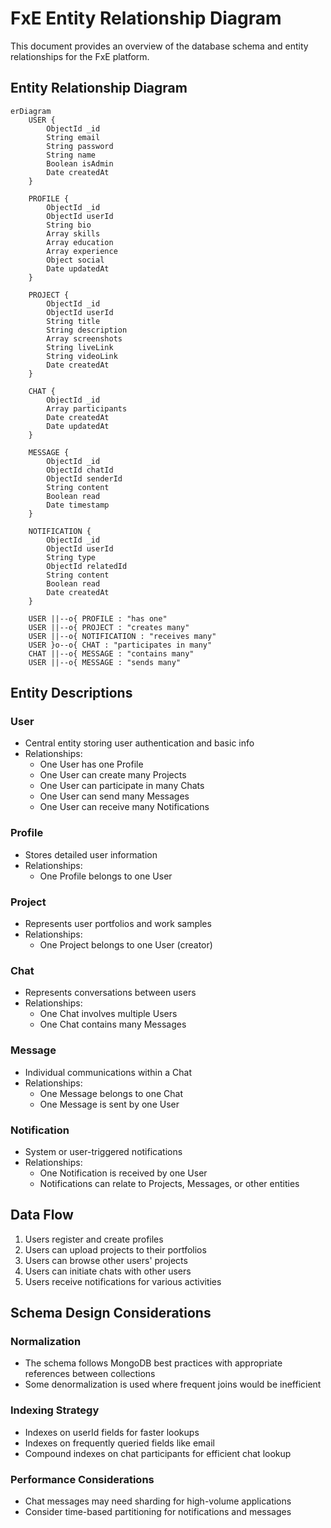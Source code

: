 # FxE Entity Relationship Diagram

This document provides an overview of the database schema and entity relationships for the FxE platform.

## Entity Relationship Diagram

```mermaid
erDiagram
    USER {
        ObjectId _id
        String email
        String password
        String name
        Boolean isAdmin
        Date createdAt
    }
    
    PROFILE {
        ObjectId _id
        ObjectId userId
        String bio
        Array skills
        Array education
        Array experience
        Object social
        Date updatedAt
    }
    
    PROJECT {
        ObjectId _id
        ObjectId userId
        String title
        String description
        Array screenshots
        String liveLink
        String videoLink
        Date createdAt
    }
    
    CHAT {
        ObjectId _id
        Array participants
        Date createdAt
        Date updatedAt
    }
    
    MESSAGE {
        ObjectId _id
        ObjectId chatId
        ObjectId senderId
        String content
        Boolean read
        Date timestamp
    }
    
    NOTIFICATION {
        ObjectId _id
        ObjectId userId
        String type
        ObjectId relatedId
        String content
        Boolean read
        Date createdAt
    }
    
    USER ||--o{ PROFILE : "has one"
    USER ||--o{ PROJECT : "creates many"
    USER ||--o{ NOTIFICATION : "receives many"
    USER }o--o{ CHAT : "participates in many"
    CHAT ||--o{ MESSAGE : "contains many"
    USER ||--o{ MESSAGE : "sends many"
```

## Entity Descriptions

### User
- Central entity storing user authentication and basic info
- Relationships:
  - One User has one Profile
  - One User can create many Projects
  - One User can participate in many Chats
  - One User can send many Messages
  - One User can receive many Notifications

### Profile
- Stores detailed user information
- Relationships:
  - One Profile belongs to one User

### Project
- Represents user portfolios and work samples
- Relationships:
  - One Project belongs to one User (creator)

### Chat
- Represents conversations between users
- Relationships:
  - One Chat involves multiple Users
  - One Chat contains many Messages

### Message
- Individual communications within a Chat
- Relationships:
  - One Message belongs to one Chat
  - One Message is sent by one User

### Notification
- System or user-triggered notifications
- Relationships:
  - One Notification is received by one User
  - Notifications can relate to Projects, Messages, or other entities

## Data Flow

1. Users register and create profiles
2. Users can upload projects to their portfolios
3. Users can browse other users' projects
4. Users can initiate chats with other users
5. Users receive notifications for various activities

## Schema Design Considerations

### Normalization
- The schema follows MongoDB best practices with appropriate references between collections
- Some denormalization is used where frequent joins would be inefficient

### Indexing Strategy
- Indexes on userId fields for faster lookups
- Indexes on frequently queried fields like email
- Compound indexes on chat participants for efficient chat lookup

### Performance Considerations
- Chat messages may need sharding for high-volume applications
- Consider time-based partitioning for notifications and messages 